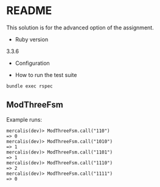 # README

This solution is for the advanced option of the assignment. 

* Ruby version

3.3.6

* Configuration

* How to run the test suite
```
bundle exec rspec
```

## ModThreeFsm
Example runs: 
```
mercalis(dev)> ModThreeFsm.call("110")
=> 0
mercalis(dev)> ModThreeFsm.call("1010")
=> 1
mercalis(dev)> ModThreeFsm.call("1101")
=> 1
mercalis(dev)> ModThreeFsm.call("1110")
=> 2
mercalis(dev)> ModThreeFsm.call("1111")
=> 0
```
